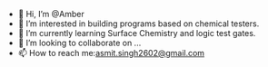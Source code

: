 - 👋 Hi, I’m @Amber
- 👀 I’m interested in building programs based on chemical testers.
- 🌱 I’m currently learning Surface Chemistry and logic test gates.
- 💞️ I’m looking to collaborate on ...
- 📫 How to reach me:asmit.singh2602@gmail.com

<!---
AsmitSingh/AsmitSingh is a ✨ special ✨ repository because its `README.md` (this file) appears on your GitHub profile.
You can click the Preview link to take a look at your changes.
--->
